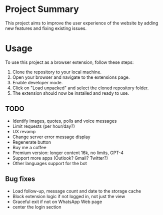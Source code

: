 # Project Summary

This project aims to improve the user experience of the website by adding new features and fixing existing issues.

# Usage

To use this project as a browser extension, follow these steps:

1. Clone the repository to your local machine.
2. Open your browser and navigate to the extensions page.
3. Enable developer mode.
4. Click on "Load unpacked" and select the cloned repository folder.
5. The extension should now be installed and ready to use.

## TODO

* Identify images, quotes, polls and voice messages
* Limit requests (per hour/day?)
* UX revamp
* Change server error message display
* Regenerate button
* Buy me a coffee
* Premium version: longer content 16k, no limits, GPT-4
* Support more apps (Outlook? Gmail? Twitter?)
* Other languages support for the bot

## Bug fixes
* Load follow-up, message count and date to the storage cache
* Block extension logic if not logged in, not just the view
* Graceful exit if not on WhatsApp Web page
* center the login section
